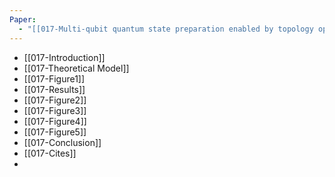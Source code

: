 ```yaml
---
Paper:
  - "[[017-Multi-qubit quantum state preparation enabled by topology optimization]]"
---
```

- [[017-Introduction]]
- [[017-Theoretical Model]]
- [[017-Figure1]]
- [[017-Results]]
- [[017-Figure2]]
- [[017-Figure3]]
- [[017-Figure4]]
- [[017-Figure5]]
- [[017-Conclusion]]
- [[017-Cites]]
- 
